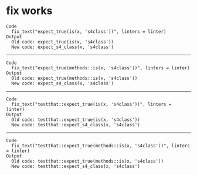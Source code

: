 # fix works

    Code
      fix_text("expect_true(is(x, 's4class'))", linters = linter)
    Output
      Old code: expect_true(is(x, 's4class')) 
      New code: expect_s4_class(x, 's4class') 

---

    Code
      fix_text("expect_true(methods::is(x, 's4class'))", linters = linter)
    Output
      Old code: expect_true(methods::is(x, 's4class')) 
      New code: expect_s4_class(x, 's4class') 

---

    Code
      fix_text("testthat::expect_true(is(x, 's4class'))", linters = linter)
    Output
      Old code: testthat::expect_true(is(x, 's4class')) 
      New code: testthat::expect_s4_class(x, 's4class') 

---

    Code
      fix_text("testthat::expect_true(methods::is(x, 's4class'))", linters = linter)
    Output
      Old code: testthat::expect_true(methods::is(x, 's4class')) 
      New code: testthat::expect_s4_class(x, 's4class') 

